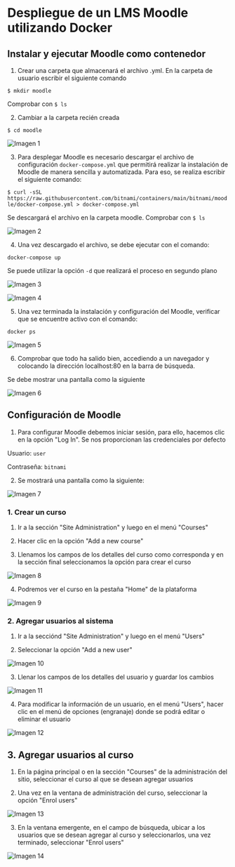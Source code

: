 # Despliegue de un LMS Moodle utilizando Docker

## Instalar y ejecutar Moodle como contenedor
1. Crear una carpeta que almacenará el archivo .yml. En la carpeta de usuario escribir el siguiente comando

`$ mkdir moodle`

Comprobar con `$ ls`

2. Cambiar a la carpeta recién creada

`$ cd moodle`

![Imagen 1](imgs/img1.jpeg)

3. Para desplegar Moodle es necesario descargar el archivo de configuración `docker-compose.yml` que permitirá realizar la instalación de Moodle de manera sencilla y automatizada. Para eso, se realiza escribir el siguiente comando:

`$ curl -sSL https://raw.githubusercontent.com/bitnami/containers/main/bitnami/moodle/docker-compose.yml > docker-compose.yml`

Se descargará el archivo en la carpeta moodle. Comprobar con `$ ls`

![Imagen 2](imgs/img2.jpeg)

4. Una vez descargado el archivo, se debe ejecutar con el comando:

`docker-compose up`

Se puede utilizar la opción `-d` que realizará el proceso en segundo plano

![Imagen 3](imgs/img3.jpeg)

![Imagen 4](imgs/img4.jpeg)

5. Una vez terminada la instalación y configuración del Moodle, verificar que se encuentre activo con el comando:

`docker ps`

![Imagen 5](imgs/img5.jpeg)

6. Comprobar que todo ha salido bien, accediendo a un navegador y colocando la dirección localhost:80 en la barra de búsqueda.

Se debe mostrar una pantalla como la siguiente

![Imagen 6](imgs/img6.jpeg)

## Configuración de Moodle

1. Para configurar Moodle debemos iniciar sesión, para ello, hacemos clic en la opción "Log In". Se nos proporcionan las credenciales por defecto

Usuario: `user`

Contraseña: `bitnami`

2. Se mostrará una pantalla como la siguiente:

![Imagen 7](imgs/img7.jpeg)

### 1. Crear un curso

1. Ir a la sección "Site Administration" y luego en el menú "Courses"

2. Hacer clic en la opción "Add a new course"

3. Llenamos los campos de los detalles del curso como corresponda y en la sección final seleccionamos la opción para crear el curso

![Imagen 8](imgs/img8.jpeg)

4. Podremos ver el curso en la pestaña "Home" de la plataforma

![Imagen 9](imgs/img9.jpeg)

### 2. Agregar usuarios al sistema

1. Ir a la secciónd "Site Administration" y luego en el menú "Users"

2. Seleccionar la opción "Add a new user"

![Imagen 10](imgs/img10.jpeg)

3. Llenar los campos de los detalles del usuario y guardar los cambios

![Imagen 11](imgs/img11.jpeg)

4. Para modificar la información de un usuario, en el menú "Users", hacer clic en el menú de opciones (engranaje) donde se podrá editar o eliminar el usuario

![Imagen 12](imgs/img12.jpeg)

## 3. Agregar usuarios al curso

1. En la página principal o en la sección "Courses" de la administración del sitio, seleccionar el curso al que se desean agregar usuarios

2. Una vez en la ventana de administración del curso, seleccionar la opción "Enrol users"

![Imagen 13](imgs/img13.jpeg)

3. En la ventana emergente, en el campo de búsqueda, ubicar a los usuarios que se desean agregar al curso y seleccionarlos, una vez terminado, seleccionar "Enrol users"

![Imagen 14](imgs/img14.jpeg)

